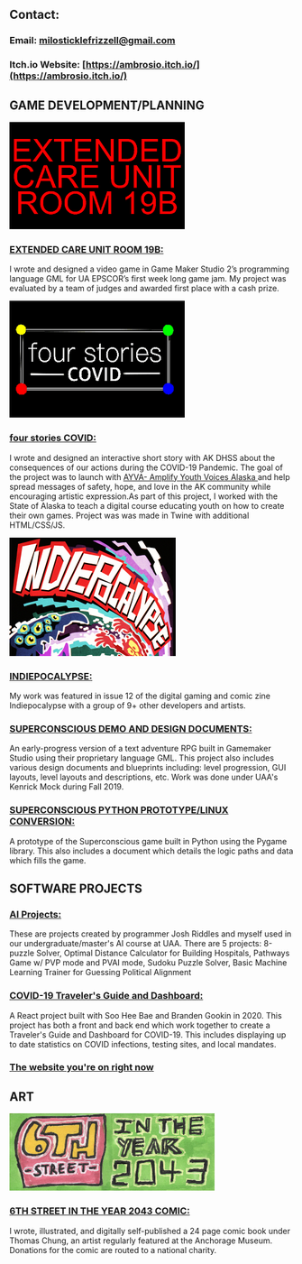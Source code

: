 ## Contact: 
### Email: [milosticklefrizzell@gmail.com](mailto:milosticklefrizzell@gmail.com)
### Itch.io Website: [https://ambrosio.itch.io/](https://ambrosio.itch.io/)

## GAME DEVELOPMENT/PLANNING

![ECU](https://github.com/Ambrosio-dev/Ambrosio-dev.github.io/blob/master/img/exB.png?raw=true)

### [EXTENDED CARE UNIT ROOM 19B: ](https://ambrosio.itch.io/extended-care-unit-room-19b)
I wrote and designed a video game in Game Maker Studio 2’s programming language GML for UA EPSCOR’s first week long game jam. My project was evaluated by a team of judges and awarded first place with a cash prize.

![fsC](https://github.com/Ambrosio-dev/Ambrosio-dev.github.io/blob/master/img/exA.png?raw=true)

### [four stories COVID: ](https://ambrosio.itch.io/four-stories-covid)
I wrote and designed an interactive short story with AK DHSS about the consequences of our actions during the COVID-19 Pandemic. The goal of the project was to launch with [AYVA- Amplify Youth Voices Alaska ](https://storymaps.arcgis.com/stories/ed9f4d5bfb84461a94c91a6b862ae7a8) and help spread messages of safety, hope, and love in the AK community while encouraging artistic expression.As part of this project, I worked with the State of Alaska to teach a digital course educating youth on how to create their own games. Project was was made in Twine with additional HTML/CSS/JS.  

![IND](https://github.com/Ambrosio-dev/Ambrosio-dev.github.io/blob/master/img/exC.png?raw=true)

### [INDIEPOCALYPSE: ](https://pizzapranks.itch.io/indiepocalypse-12)
My work was featured in issue 12 of the digital gaming and comic zine Indiepocalypse with a group of 9+ other developers and artists. 

### [SUPERCONSCIOUS DEMO AND DESIGN DOCUMENTS: ](https://github.com/cannibalsteven/SUPERCONSCIOUS-GML-DESIGN-DOC) 
An early-progress version of a text adventure RPG built in Gamemaker Studio using their proprietary language GML. This project also includes various design documents and blueprints including: level progression, GUI layouts, level layouts and descriptions, etc. Work was done under UAA's Kenrick Mock during Fall 2019. 

### [SUPERCONSCIOUS PYTHON PROTOTYPE/LINUX CONVERSION: ](https://github.com/cannibalsteven/Superconscious-Python-Prototype)
A prototype of the Superconscious game built in Python using the Pygame library. This also includes a document which details the logic paths and data which fills the game.

## SOFTWARE PROJECTS

### [AI Projects: ](https://github.com/Ambrosio-dev/AI_projects)
These are projects created by programmer Josh Riddles and myself used in our undergraduate/master's AI course at UAA.
There are 5 projects: 8-puzzle Solver, Optimal Distance Calculator for Building Hospitals, Pathways Game w/ PVP mode and PVAI mode, Sudoku Puzzle Solver, Basic Machine Learning Trainer for Guessing Political Alignment

### [COVID-19 Traveler's Guide and Dashboard: ](https://github.com/Ambrosio-dev/COVID19TravelersGuideDashboard)
A React project built with Soo Hee Bae and Branden Gookin in 2020. This project has both a front and back end which work together to create a Traveler's Guide and Dashboard for COVID-19. This includes displaying up to date statistics on COVID infections, testing sites, and local mandates.

### [The website you're on right now](https://github.com/Ambrosio-dev/Ambrosio-dev.github.io)

## ART 

![6TH](https://github.com/Ambrosio-dev/Ambrosio-dev.github.io/blob/master/img/exD.png?raw=true)

### [6TH STREET IN THE YEAR 2043 COMIC: ](https://ambrosio.itch.io/6th-street-in-the-year-2043)
I wrote, illustrated, and digitally self-published a 24 page comic book under 
Thomas Chung, an artist regularly featured at the Anchorage Museum. Donations for the comic are routed to a national charity. 

